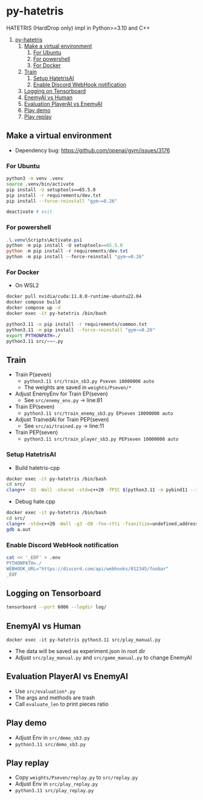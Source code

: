 # py-hatetris

HATETRIS (HardDrop only) impl in Python>=3.10 and C++

1. [py-hatetris](#py-hatetris)
   1. [Make a virtual environment](#make-a-virtual-environment)
      1. [For Ubuntu](#for-ubuntu)
      2. [For powershell](#for-powershell)
      3. [For Docker](#for-docker)
   2. [Train](#train)
      1. [Setup HatetrisAI](#setup-hatetrisai)
      2. [Enable Discord WebHook notification](#enable-discord-webhook-notification)
   3. [Logging on Tensorboard](#logging-on-tensorboard)
   4. [EnemyAI vs Human](#enemyai-vs-human)
   5. [Evaluation PlayerAI vs EnemyAI](#evaluation-playerai-vs-enemyai)
   6. [Play demo](#play-demo)
   7. [Play replay](#play-replay)

## Make a virtual environment

- Dependency bug: https://github.com/openai/gym/issues/3176

### For Ubuntu

```sh
python3 -m venv .venv
source .venv/bin/activate
pip install -U setuptools==65.5.0
pip install -r requirements/dev.txt
pip install --force-reinstall "gym~=0.26"

deactivate # exit
```

### For powershell

```ps1
.\.venv\Scripts\Activate.ps1
python -m pip install -U setuptools==65.5.0
python -m pip install -r requirements/dev.txt
python -m pip install --force-reinstall "gym~=0.26"
```

### For Docker

- On WSL2
```bash
docker pull nvidia/cuda:11.8.0-runtime-ubuntu22.04
docker compose build
docker compose up -d
docker exec -it py-hatetris /bin/bash
```

```bash
python3.11 -m pip install -r requirements/common.txt
python3.11 -m pip install --force-reinstall "gym~=0.26"
export PYTHONPATH=./
python3.11 src/~~~.py
```

## Train

- Train P(seven)
  - `python3.11 src/train_sb3.py Pseven 10000000 auto`
  - The weights are saved in `weights/Pseven/*`
- Adjust EnemyEnv for Train EP(seven)
  - See `src/enemy_env.py` -> line:81
- Train EP(seven)
  - `python3.11 src/train_enemy_sb3.py EPseven 10000000 auto`
- Adjust TrainedAi for Train PEP(seven)
  - See `src/ai/trained.py` -> line:11
- Train PEP(seven)
  - `python3.11 src/train_player_sb3.py PEPseven 10000000 auto`

### Setup HatetrisAI

- Build hatetris-cpp

```bash
docker exec -it py-hatetris /bin/bash
cd src/
clang++ -O3 -Wall -shared -std=c++20 -fPIC $(python3.11 -m pybind11 --includes) ai/hatebind.cpp -o hate$(python3.11-config --extension-suffix) -I /usr/include/python3.11
```

- Debug hate.cpp

```bash
docker exec -it py-hatetris /bin/bash
cd src/
clang++ -std=c++20 -Wall -g3 -O0 -fno-rtti -fsanitize=undefined,address -fno-omit-frame-pointer ai/hate.cpp
gdb a.out
```

### Enable Discord WebHook notification

```sh
cat << '_EOF' > .env
PYTHONPATH=./
WEBHOOK_URL="https://discord.com/api/webhooks/012345/foobar"
_EOF
```

## Logging on Tensorboard

```sh
tensorboard --port 6006 --logdir log/
```

## EnemyAI vs Human

```pwsh
docker exec -it py-hatetris python3.11 src/play_manual.py
```

- The data will be saved as experiment.json in root dir
- Adjust `src/play_manual.py` and `src/game_manual.py` to change EnemyAI

## Evaluation PlayerAI vs EnemyAI

- Use `src/evaluation*.py`
- The args and methods are trash
- Call `evaluate_len` to print pieces ratio

## Play demo

- Adjust Env in `src/demo_sb3.py`
- `python3.11 src/demo_sb3.py`

## Play replay

- Copy `weights/Pseven/replay.py` to `src/replay.py`
- Adjust Env in `src/play_replay.py`
- `python3.11 src/play_replay.py`
